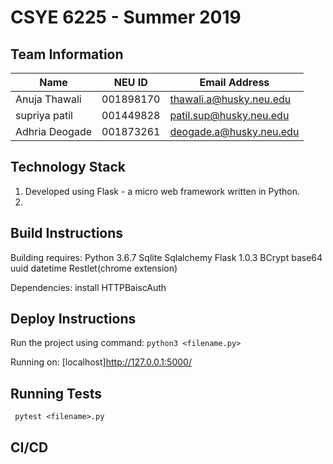 # CSYE 6225 - Summer 2019

## Team Information

| Name | NEU ID | Email Address |
| --- | --- | --- |
| Anuja Thawali|001898170 |thawali.a@husky.neu.edu |
| supriya patil|001449828 |patil.sup@husky.neu.edu |
| Adhria Deogade |001873261| deogade.a@husky.neu.edu|

## Technology Stack
1. Developed using Flask - a micro web framework written in Python.
2. 

## Build Instructions
Building requires:
Python 3.6.7
Sqlite
Sqlalchemy
Flask 1.0.3
BCrypt
base64
uuid
datetime
Restlet(chrome extension)


Dependencies:
install HTTPBaiscAuth



## Deploy Instructions
Run the project using command:
```python3 <filename.py>```

Running on: [localhost]http://127.0.0.1:5000/



## Running Tests
``` pytest <filename>.py```


## CI/CD


